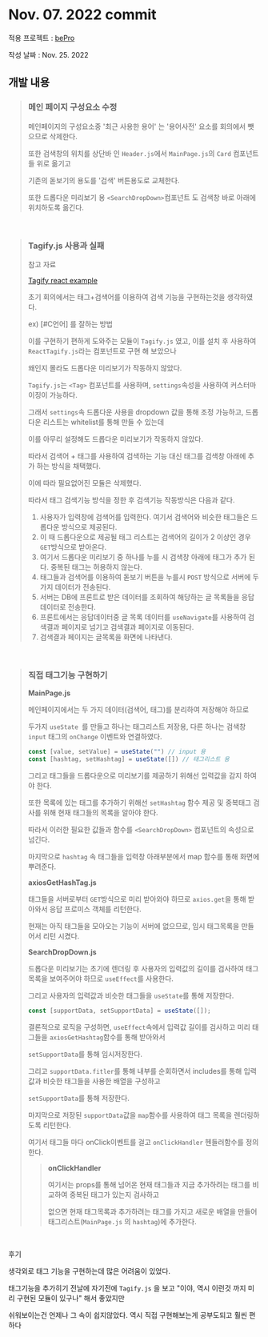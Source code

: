 # Nov. 07. 2022 commit

적용 프로젝트 : [bePro](https://github.com/kimhaechang1/bePro)

작성 날짜 : Nov. 25. 2022

## 개발 내용
> ### 메인 페이지 구성요소 수정
>
> 메인페이지의 구성요소중 '최근 사용한 용어' 는 '용어사전' 요소를 회의에서 뺏으므로 삭제한다.
>
> 또한 검색창의 위치를 상단바 인 ```Header.js```에서 ```MainPage.js```의 ```Card``` 컴포넌트들 위로 옮기고 
> 
> 기존의 돋보기의 용도를 '검색' 버튼용도로 교체한다.
> 
> 또한 드롭다운 미리보기 용 ```<SearchDropDown>```컴포넌트 도 검색창 바로 아래에 위치하도록 옮긴다.

<br>

> ### Tagify.js 사용과 실패
>
> 참고 자료 
> 
> [Tagify react example](https://codesandbox.io/s/oempc?file=/src/MixedModeTagify.jsx)
> 
> 초기 회의에서는 태그+검색어를 이용하여 검색 기능을 구현하는것을 생각하였다.
> 
> ex) [#C언어] 를 잘하는 방법
> 
> 이를 구현하기 편하게 도와주는 모듈이 ```Tagify.js``` 였고, 이를 설치 후 사용하여 ```ReactTagify.js```라는 컴포넌트로 구현 해 보았으나
> 
> 왜인지 몰라도 드롭다운 미리보기가 작동하지 않았다.
> 
> ```Tagify.js```는 ```<Tag>``` 컴포넌트를 사용하며, ```settings```속성을 사용하여 커스터마이징이 가능하다.
>
> 그래서 ```settings```속 드롭다운 사용을 dropdown 값을 통해 조정 가능하고, 드롭다운 리스트는 whitelist를 통해 만들 수 있는데
>
> 이를 아무리 설정해도 드롭다운 미리보기가 작동하지 않았다.
> 
> 따라서 검색어 + 태그를 사용하여 검색하는 기능 대신 태그를 검색창 아래에 추가 하는 방식을 채택했다.
>
> 이에 따라 필요없어진 모듈은 삭제했다. 
>
> 따라서 태그 검색기능 방식을 정한 후 검색기능 작동방식은 다음과 같다.
>
> 1. 사용자가 입력창에 검색어를 입력한다. 여기서 검색어와 비슷한 태그들은 드롭다운 방식으로 제공된다.
> 2. 이 때 드롭다운으로 제공될 태그 리스트는 검색어의 길이가 2 이상인 경우  ```GET```방식으로 받아온다.
> 3. 여기서 드롭다운 미리보기 중 하나를 누를 시 검색창 아래에 태그가 추가 된다. 중복된 태그는 허용하지 않는다.
> 4. 태그들과 검색어를 이용하여 돋보기 버튼을 누를시 ```POST``` 방식으로 서버에 두가지 데이터가 전송된다.
> 5. 서버는 DB에 프론트로 받은 데이터를 조회하여 해당하는 글 목록들을 응답데이터로 전송한다.
> 6. 프론트에서는 응답데이터중 글 목록 데이터를 ```useNavigate```를 사용하여 검색결과 페이지로 넘기고 검색결과 페이지로 이동된다.
> 7. 검색결과 페이지는 글목록을 화면에 나타낸다.
  
<br>

> ### 직접 태그기능 구현하기
> 
> **MainPage.js**
> 
> 메인페이지에서는 두 가지 데이터(검색어, 태그)를 분리하여 저장해야 하므로
>
> 두가지 ```useState ```를 만들고 하나는 태그리스트 저장용, 다른 하나는 검색창 ```input``` 태그의 ```onChange``` 이벤트와 연결하였다.
> ```jsx
> const [value, setValue] = useState("") // input 용
> const [hashtag, setHashtag] = useState([]) // 태그리스트 용
> ```
> 
> 그리고 태그들을 드롭다운으로 미리보기를 제공하기 위해선 입력값을 감지 하여야 한다.
>
> 또한 목록에 있는 태그를 추가하기 위해선 ```setHashtag``` 함수 제공 및 중복태그 검사를 위해 현재 태그들의 목록을 알아야 한다. 
>
> 따라서 이러한 필요한 값들과 함수를 ```<SearchDropDown>``` 컴포넌트의 속성으로 넘긴다.
>
> 마지막으로 ```hashtag``` 속 태그들을 입력창 아래부분에서 map 함수를 통해 화면에 뿌려준다.
>
> **axiosGetHashTag.js**
> 
> 태그들을 서버로부터 ```GET```방식으로 미리 받아와야 하므로 ```axios.get```을 통해 받아와서 응답 프로미스 객체를 리턴한다.
>
> 현재는 아직 태그들을 모아오는 기능이 서버에 없으므로, 임시 태그목록을 만들어서 리턴 시켰다.
>
> **SearchDropDown.js**
> 
> 드롭다운 미리보기는 초기에 렌더링 후 사용자의 입력값의 길이를 검사하여 태그 목록을 보여주어야 하므로  ```useEffect```를 사용한다.
>
> 그리고 사용자의 입력값과 비슷한 태그들을 ```useState```를 통해 저장한다.
> ```jsx
> const [supportData, setSupportData] = useState([]);
> ```
> 결론적으로 로직을 구성하면, ```useEffect```속에서 입력값 길이를 검사하고 미리 태그들을 ```axiosGetHashtag```함수를 통해 받아와서 
>
> ```setSupportData```를 통해 임시저장한다.
>
> 그리고 ```supportData.fitler```를 통해 내부를 순회하면서 includes를 통해 입력값과 비슷한 태그들을 사용한 배열을 구성하고 
>
> ```setSupportData```를 통해 저장한다.
>
> 마지막으로 저장된 ```supportData```값을 ```map```함수를 사용하여 태그 목록을 렌더링하도록 리턴한다.
>
> 여기서 태그들 마다 onClick이벤트를 걸고 ```onClickHandler``` 헨들러함수를 정의한다. 
>
> > **onClickHandler**
> > 
> > 여기서는 props를 통해 넘어온 현재 태그들과 지금 추가하려는 태그를 비교하여 중복된 태그가 있는지 검사하고
> >
> > 없으면 현재 태그목록과 추가하려는 태그를 가지고 새로운 배열을 만들어 태그리스트(```MainPage.js``` 의 ```hashtag```)에 추가한다.

<br>

후기

생각외로 태그 기능을 구현하는데 많은 어려움이 있었다.
  
태그기능을 추가히기 전날에 자기전에 ```Tagify.js``` 을 보고 "이야, 역시 이런것 까지 미리 구현된 모듈이 있구나" 해서 좋았지만
  
쉬워보이는건 언제나 그 속이 쉽지않았다. 역시 직접 구현해보는게 공부도되고 훨씬 편하다

